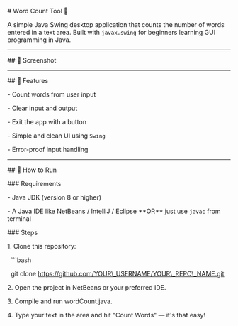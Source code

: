 \# Word Count Tool 📝



A simple Java Swing desktop application that counts the number of words entered in a text area. Built with `javax.swing` for beginners learning GUI programming in Java.



---



\## 📸 Screenshot



<!-- Uncomment and replace with actual image after uploading it -->

<!-- !\[Word Count Screenshot](screenshot.png) -->



---



\## 🚀 Features



\- Count words from user input

\- Clear input and output

\- Exit the app with a button

\- Simple and clean UI using `Swing`

\- Error-proof input handling



---



\## 🔧 How to Run



\### Requirements

\- Java JDK (version 8 or higher)

\- A Java IDE like NetBeans / IntelliJ / Eclipse \*\*OR\*\* just use `javac` from terminal



\### Steps



1\. Clone this repository:

&nbsp;  ```bash

&nbsp;  git clone https://github.com/YOUR\_USERNAME/YOUR\_REPO\_NAME.git



2\. Open the project in NetBeans or your preferred IDE.



3\. Compile and run wordCount.java.



4\. Type your text in the area and hit "Count Words" — it's that easy!

